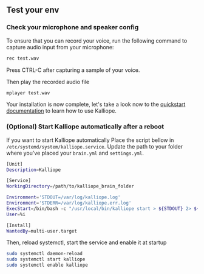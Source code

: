 ## Test your env

### Check your microphone and speaker config

To ensure that you can record your voice, run the following command to capture audio input from your microphone:
```bash
rec test.wav
```

Press CTRL-C after capturing a sample of your voice.

Then play the recorded audio file
```bash
mplayer test.wav
```

Your installation is now complete, let's take a look now to the [quickstart documentation](installation/quickstart.md) to learn how to use Kalliope.

### (Optional) Start Kalliope automatically after a reboot

If you want to start Kalliope automatically Place the script bellow in `/etc/systemd/system/kalliope.service`.
Update the path to your folder where you've placed your `brain.yml` and `settings.yml`.
```bash
[Unit]
Description=Kalliope

[Service]
WorkingDirectory=/path/to/kalliope_brain_folder

Environment='STDOUT=/var/log/kalliope.log'
Environment='STDERR=/var/log/kalliope.err.log'
ExecStart=/bin/bash -c "/usr/local/bin/kalliope start > ${STDOUT} 2> ${STDERR}"
User=%i

[Install]
WantedBy=multi-user.target
```

Then, reload systemctl, start the service and enable it at startup
```bash
sudo systemctl daemon-reload
sudo systemctl start kalliope
sudo systemctl enable kalliope
```
